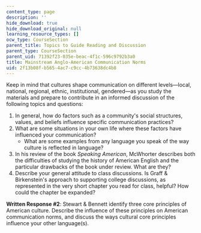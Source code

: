 ```yaml
---
content_type: page
description: ''
hide_download: true
hide_download_original: null
learning_resource_types: []
ocw_type: CourseSection
parent_title: Topics to Guide Reading and Discussion
parent_type: CourseSection
parent_uid: 71392f23-035e-beac-4f1c-596c9792b3a0
title: Mainstream Anglo-American Communication Norms
uid: 2f13b08f-b565-4ac7-c9cc-4b73638dc4b8
---
```


Keep in mind that cultures shape communication on different levels—local, national, regional, ethnic, institutional, gendered—as you study the materials and prepare to contribute in an informed discussion of the following topics and questions:

1.  In general, how do factors such as a community's social structures, values, and beliefs influence specific communication practices?
2.  What are some situations in your own life where these factors have influenced your communication?
    *   What are some examples from any language you speak of the way culture is reflected in language?
3.  In his review of the book _Speaking American_, McWhorter describes both the difficulties of studying the history of American English and the particular drawbacks of the book under review. What are they?
4.  Describe your general attitude to class discussions. Is Graff & Birkenstein's approach to supporting college discussions, as represented in the very short chapter you read for class, helpful? How could the chapter be expanded?

**Written Response #2**: Stewart & Bennett identify three core principles of American culture. Describe the influence of these principles on American communication norms, and discuss the ways cultural core principles influence your other language(s).